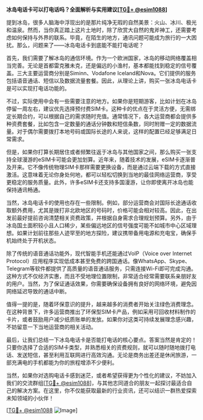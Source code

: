 **冰岛电话卡可以打电话吗？全面解析与实用建议[[TG💪+ @esim1088](https://t.me/s/esim1088)]**

提到冰岛，很多人脑海中浮现出的是那片纯净无瑕的自然美景：火山、冰川、极光和温泉。然而，当你真正踏上这片土地时，除了欣赏大自然的鬼斧神工，还需要考虑如何保持与外界的联系。毕竟，在陌生的地方，通讯问题可能成为旅行的一大困扰。那么，问题来了——冰岛电话卡到底能不能打电话呢？

首先，我们需要了解冰岛的通信环境。作为一个欧洲国家，冰岛的移动网络覆盖相当完善。无论是首都雷克雅未克，还是偏远的小渔村，基本都能找到稳定的信号覆盖。三大主要运营商分别是Siminn、Vodafone Iceland和Nova。它们提供的服务包括语音通话、短信以及数据流量套餐。因此，从理论上讲，购买一张冰岛电话卡是可以实现打电话功能的。

不过，实际使用中会有一些需要注意的地方。如果你是短期游客，比如计划在冰岛停留一周左右，建议优先选择预付费SIM卡。这种卡的优点在于灵活方便，无需绑定长期合约，可以根据自己的需求随时充值。通常情况下，各大运营商都会提供多种资费套餐，比如包含一定数量的通话分钟数和短信条数，同时附赠一定的数据流量。对于偶尔需要拨打本地号码或国际长途的人来说，这样的配置已经足够满足日常需求。

但是，如果你打算长期居住或者频繁往返于冰岛与其他国家之间，那么购买一张支持全球漫游的eSIM卡可能会更加划算。近年来，随着技术的发展，eSIM卡逐渐普及开来。它不像传统物理SIM卡那样需要更换设备，而是通过云端下载的方式直接激活。这意味着无论你身处何地，都可以轻松切换到当地的最佳网络运营商，享受更稳定的服务质量。此外，许多eSIM卡还支持多国漫游，让你即使离开冰岛也能保持通讯畅通。

当然，冰岛电话卡的使用也存在一些限制。例如，部分运营商会对国际长途通话收取额外费用，尤其是拨打非北欧地区的号码时，价格可能会相对较高。因此，在出发前最好提前咨询清楚相关资费政策，并根据自身需求合理规划预算。另外，由于冰岛国土面积较小且人口稀少，某些偏远地区的信号强度可能不如城市中心区域理想。如果计划前往那些人迹罕至的地方探险，建议携带备用电源和充电宝，确保手机始终处于开机状态。

除了传统的语音通话功能外，现代智能手机还能通过VoIP（Voice over Internet Protocol）应用程序实现低成本甚至免费的跨国通话。像WhatsApp、Skype、Telegram等软件都提供了高质量的语音通话服务，只需连接Wi-Fi即可完成沟通。这种方式不仅经济实惠，而且不受地理位置限制，非常适合经常需要联系亲朋好友的用户。当然，为了保证通话效果，你需要确保设备拥有良好的网络环境，避免因网络延迟导致的通话中断。

值得一提的是，随着环保意识的提升，越来越多的消费者开始关注绿色消费理念。在这种背景下，许多运营商推出了环保型SIM卡产品，例如采用可回收材料制作的卡片，或者鼓励用户减少纸质账单的发放。如果你对这类可持续发展理念感兴趣，不妨留意一下当地运营商的相关活动。

最后，让我们总结一下冰岛电话卡是否能打电话的核心要点。答案当然是肯定的！只要你选择了合适的SIM卡类型，并熟悉相关的资费规则，就可以随时随地拨打电话、发送短信，甚至利用互联网进行高效沟通。无论是商务出差还是休闲旅游，一部充满电的手机都能为你的旅程增添不少便利。

当然，如果你对选购电话卡感到迷茫，或者希望获得更为个性化的建议，不妨加入我们的交流群组[[TG💪+ @esim1088](https://t.me/s/esim1088)]，与其他志同道合的朋友一起探讨最适合自己的解决方案。在这里，你不仅能获取最新的行业资讯，还可以结识一群热爱探索未知领域的小伙伴！

[[TG💪+ @esim1088](https://t.me/s/esim1088) ![Image](https://i.postimg.cc/4NQfJmqS/Snipaste-2025-05-13-00-14-12.png)]